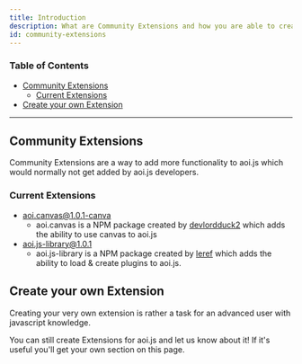 ```yaml
---
title: Introduction
description: What are Community Extensions and how you are able to create one.
id: community-extensions
---
```


### Table of Contents

- [Community Extensions](#community-extensions)
  - [Current Extensions](#current-extensions)
- [Create your own Extension](#create-your-own-extension)

---

## Community Extensions

Community Extensions are a way to add more functionality to aoi.js which would normally not get added by aoi.js developers.

### Current Extensions

- [aoi.canvas@1.0.1-canva](https://www.npmjs.com/package/aoi.canvas?activeTab=readme)
  - aoi.canvas is a NPM package created by [devlordduck2](https://discord.com/users/1096717977304453160) which adds the ability to use canvas to aoi.js
- [aoi.js-library@1.0.1](https://www.npmjs.com/package/aoi.js-library?activeTab=readme)
  - aoi.js-library is a NPM package created by [leref](https://discord.com/users/608358453580136499) which adds the ability to load & create plugins to aoi.js.

## Create your own Extension

Creating your very own extension is rather a task for an advanced user with javascript knowledge. 

You can still create Extensions for aoi.js and let us know about it! If it's useful you'll get your own section on this page.